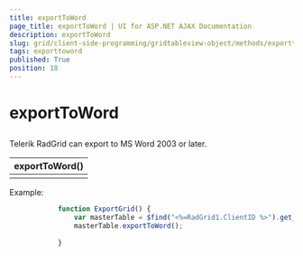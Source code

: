 ```yaml
---
title: exportToWord
page_title: exportToWord | UI for ASP.NET AJAX Documentation
description: exportToWord
slug: grid/client-side-programming/gridtableview-object/methods/exporttoword
tags: exporttoword
published: True
position: 18
---
```


# exportToWord



## 

Telerik RadGrid can export to MS Word 2003 or later.


|  __exportToWord()__  |
| ------ |
||

Example:

````JavaScript
	        function ExportGrid() {
	            var masterTable = $find("<%=RadGrid1.ClientID %>").get_masterTableView();
	            masterTable.exportToWord();
	
	        }
````


